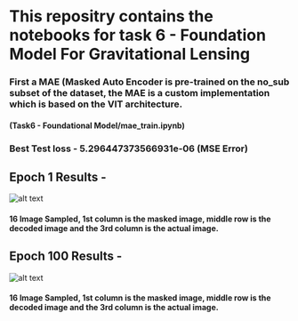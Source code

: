 # This repositry contains the notebooks for task 6 - Foundation Model For Gravitational Lensing

### First a MAE (Masked Auto Encoder is pre-trained on the no_sub subset of the dataset, the MAE is a custom implementation which is based on the VIT architecture.
#### (Task6 - Foundational Model/mae_train.ipynb)

### Best Test loss - 5.296447373566931e-06 (MSE Error)

## Epoch 1 Results - 
![alt text](https://github.com/arnesh2212/GSOC---ML4SCI-Tasks/blob/main/Task6%20-%20Foundational%20Model/epoch1.png)
#### 16 Image Sampled, 1st column is the masked image, middle row is the decoded image and the 3rd column is the actual image.


## Epoch 100 Results - 
![alt text](https://github.com/arnesh2212/GSOC---ML4SCI-Tasks/blob/main/Task6%20-%20Foundational%20Model/best.png)
#### 16 Image Sampled, 1st column is the masked image, middle row is the decoded image and the 3rd column is the actual image.
